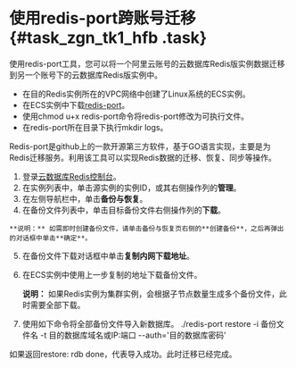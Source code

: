 # 使用redis-port跨账号迁移 {#task_zgn_tk1_hfb .task}

使用redis-port工具，您可以将一个阿里云账号的云数据库Redis版实例数据迁移到另一个账号下的云数据库Redis版实例中。

-   在目的Redis实例所在的VPC网络中创建了Linux系统的ECS实例。
-   在ECS实例中下载[redis-port](http://docs-aliyun.cn-hangzhou.oss.aliyun-inc.com/assets/attach/85829/cn_zh/1533199526614/redis-port%282%29?spm=a2c4g.11186623.2.10.1b5447ceE6Wtwt)。
-   使用chmod u+x redis-port命令将redis-port修改为可执行文件。
-   在redis-port所在目录下执行mkdir logs。

Redis-port是github上的一款开源第三方软件，基于GO语言实现，主要是为Redis迁移服务。利用该工具可以实现Redis数据的迁移、恢复、同步等操作。

1.  登录[云数据库Redis控制台](http://http、)。 
2.   在实例列表中，单击源实例的实例ID，或其右侧操作列的**管理**。 
3.   在左侧导航栏中，单击**备份与恢复**。 
4.   在备份文件列表中，单击目标备份文件右侧操作列的**下载**。 

    **说明：** 如需即时创建备份文件，请单击备份与恢复页右侧的**创建备份**，之后再弹出的对话框中单击**确定**。

5.   在备份文件下载对话框中单击**复制内网下载地址**。 
6.  在ECS实例中使用上一步复制的地址下载备份文件。 

    **说明：** 如果Redis实例为集群实例，会根据子节点数量生成多个备份文件，此时需要全部下载。

7.  使用如下命令将全部备份文件导入新数据库。 ./redis-port restore -i 备份文件名 -t 目的数据库域名或IP:端口 --auth='目的数据库密码' 

如果返回restore: rdb done，代表导入成功。此时迁移已经完成。

